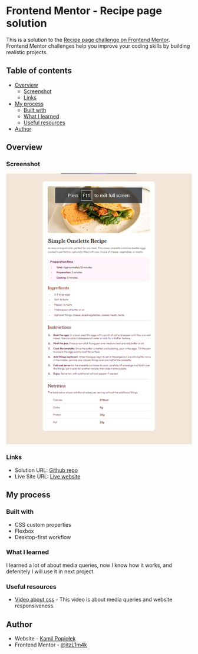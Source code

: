 # Frontend Mentor - Recipe page solution

This is a solution to the [Recipe page challenge on Frontend Mentor](https://www.frontendmentor.io/challenges/recipe-page-KiTsR8QQKm). Frontend Mentor challenges help you improve your coding skills by building realistic projects.

## Table of contents

- [Overview](#overview)
  - [Screenshot](#screenshot)
  - [Links](#links)
- [My process](#my-process)
  - [Built with](#built-with)
  - [What I learned](#what-i-learned)
  - [Useful resources](#useful-resources)
- [Author](#author)

## Overview

### Screenshot

![](./images/preview.png)

### Links

- Solution URL: [Github repo](https://github.com/itzL1m4k/recipe-page)
- Live Site URL: [Live website](https://recipe-page-itzl1m4k.vercel.app/)

## My process

### Built with

- CSS custom properties
- Flexbox
- Desktop-first workflow

### What I learned

I learned a lot of about media queries, now I know how it works, and defenitely I will use it in next project.

### Useful resources

- [Video about css](https://www.youtube.com/watch?v=K24lUqcT0Ms) - This video is about media queries and website responsiveness.

## Author

- Website - [Kamil Popiołek](https://github.com/itzL1m4k)
- Frontend Mentor - [@itzL1m4k](https://www.frontendmentor.io/profile/itzL1m4k)
